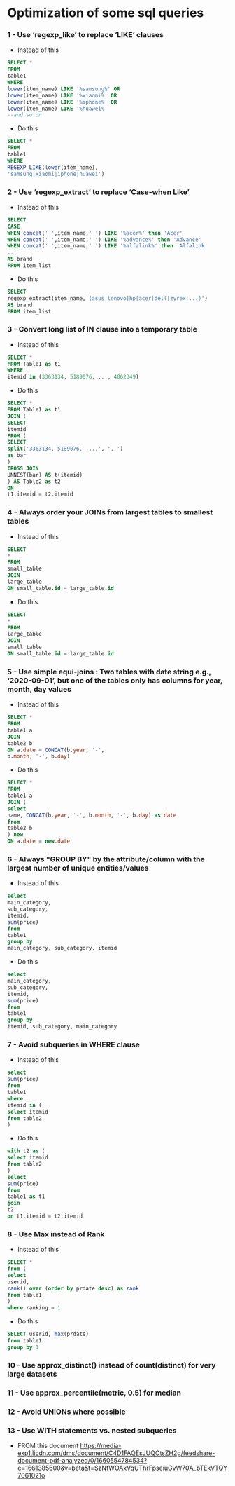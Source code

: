 # Optimization of some sql queries

### 1 - Use ‘regexp_like’ to replace ‘LIKE’ clauses

* Instead of this 
``` sql 
SELECT *
FROM
table1
WHERE
lower(item_name) LIKE '%samsung%' OR
lower(item_name) LIKE '%xiaomi%' OR
lower(item_name) LIKE '%iphone%' OR
lower(item_name) LIKE '%huawei%'
--and so on

```

* Do this
``` sql 
SELECT *
FROM
table1
WHERE
REGEXP_LIKE(lower(item_name),
'samsung|xiaomi|iphone|huawei')

```

### 2 - Use ‘regexp_extract’ to replace ‘Case-when Like’
* Instead of this 
``` sql 
SELECT
CASE
WHEN concat(' ',item_name,' ') LIKE '%acer%' then 'Acer'
WHEN concat(' ',item_name,' ') LIKE '%advance%' then 'Advance'
WHEN concat(' ',item_name,' ') LIKE '%alfalink%' then 'Alfalink'
...
AS brand
FROM item_list

```

* Do this
``` sql 
SELECT
regexp_extract(item_name,'(asus|lenovo|hp|acer|dell|zyrex|...)')
AS brand
FROM item_list

```

### 3 - Convert long list of IN clause into a temporary table
* Instead of this 
``` sql 
SELECT *
FROM Table1 as t1
WHERE
itemid in (3363134, 5189076, ..., 4062349)
```

* Do this
``` sql 
SELECT *
FROM Table1 as t1
JOIN (
SELECT
itemid
FROM (
SELECT
split('3363134, 5189076, ...,', ', ')
as bar
)
CROSS JOIN
UNNEST(bar) AS t(itemid)
) AS Table2 as t2
ON
t1.itemid = t2.itemid

```

### 4 - Always order your JOINs from largest tables to smallest tables

* Instead of this 
``` sql 
SELECT
*
FROM
small_table
JOIN
large_table
ON small_table.id = large_table.id
```

* Do this
``` sql 
SELECT
*
FROM
large_table
JOIN
small_table
ON small_table.id = large_table.id
```

### 5 - Use simple equi-joins : Two tables with date string e.g., ‘2020-09-01’, but one of the tables only has columns for year, month, day values

* Instead of this 
``` sql 
SELECT *
FROM
table1 a
JOIN
table2 b
ON a.date = CONCAT(b.year, '-',
b.month, '-', b.day)
```

* Do this
``` sql 
SELECT *
FROM
table1 a
JOIN (
select
name, CONCAT(b.year, '-', b.month, '-', b.day) as date
from
table2 b
) new
ON a.date = new.date
```

### 6 - Always "GROUP BY" by the attribute/column with the largest number of unique entities/values

* Instead of this 
``` sql 
select
main_category,
sub_category,
itemid,
sum(price)
from
table1
group by
main_category, sub_category, itemid
```

* Do this
``` sql 
select
main_category,
sub_category,
itemid,
sum(price)
from
table1
group by
itemid, sub_category, main_category
```

### 7 - Avoid subqueries in WHERE clause
* Instead of this 
``` sql 
select
sum(price)
from
table1
where
itemid in (
select itemid
from table2
)

```

* Do this
``` sql 
with t2 as (
select itemid
from table2
)
select
sum(price)
from
table1 as t1
join
t2
on t1.itemid = t2.itemid
```

### 8 - Use Max instead of Rank

* Instead of this 
``` sql 
SELECT *
from (
select
userid,
rank() over (order by prdate desc) as rank
from table1
)
where ranking = 1
```

* Do this
``` sql 
SELECT userid, max(prdate)
from table1
group by 1
```

### 10 - Use approx_distinct() instead of count(distinct) for very large datasets

### 11 - Use approx_percentile(metric, 0.5) for median

### 12 - Avoid UNIONs where possible

### 13 - Use WITH statements vs. nested subqueries

* FROM this document https://media-exp1.licdn.com/dms/document/C4D1FAQEsJUQOtsZH2g/feedshare-document-pdf-analyzed/0/1660554784534?e=1661385600&v=beta&t=SzNfWOAxVqUThrFpseiuGvW70A_bTEkVTQY7061021o











